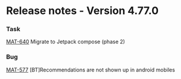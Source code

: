 # Release notes - Version 4.77.0

### Task
[MAT-640](https://swapcard.atlassian.net/browse/MAT-640) Migrate to Jetpack compose \(phase 2\)

### Bug
[MAT-577](https://swapcard.atlassian.net/browse/MAT-577) \[BT\]Recommendations are not shown up in android mobiles